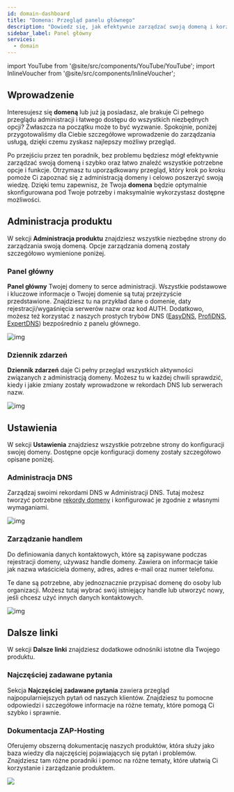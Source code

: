 ```yaml
---
id: domain-dashboard
title: "Domena: Przegląd panelu głównego"
description: "Dowiedz się, jak efektywnie zarządzać swoją domeną i korzystać ze wszystkich kluczowych funkcji dla optymalnej konfiguracji i kontroli → Sprawdź teraz"
sidebar_label: Panel główny
services:
  - domain
---
```


import YouTube from '@site/src/components/YouTube/YouTube';
import InlineVoucher from '@site/src/components/InlineVoucher';

## Wprowadzenie

Interesujesz się **domeną** lub już ją posiadasz, ale brakuje Ci pełnego przeglądu administracji i łatwego dostępu do wszystkich niezbędnych opcji? Zwłaszcza na początku może to być wyzwanie. Spokojnie, poniżej przygotowaliśmy dla Ciebie szczegółowe wprowadzenie do zarządzania usługą, dzięki czemu zyskasz najlepszy możliwy przegląd.

Po przejściu przez ten poradnik, bez problemu będziesz mógł efektywnie zarządzać swoją domeną i szybko oraz łatwo znaleźć wszystkie potrzebne opcje i funkcje. Otrzymasz tu uporządkowany przegląd, który krok po kroku pomoże Ci zapoznać się z administracją domeny i celowo poszerzyć swoją wiedzę. Dzięki temu zapewnisz, że Twoja **domena** będzie optymalnie skonfigurowana pod Twoje potrzeby i maksymalnie wykorzystasz dostępne możliwości.



## Administracja produktu

W sekcji **Administracja produktu** znajdziesz wszystkie niezbędne strony do zarządzania swoją domeną. Opcje zarządzania domeną zostały szczegółowo wymienione poniżej. 



### Panel główny

**Panel główny** Twojej domeny to serce administracji. Wszystkie podstawowe i kluczowe informacje o Twojej domenie są tutaj przejrzyście przedstawione. Znajdziesz tu na przykład dane o domenie, daty rejestracji/wygaśnięcia serwerów nazw oraz kod AUTH. Dodatkowo, możesz też korzystać z naszych prostych trybów DNS ([EasyDNS](domain-easydns.md), [ProfiDNS](domain-profidns.md), [ExpertDNS](domain-expertdns)) bezpośrednio z panelu głównego.

![img](https://screensaver01.zap-hosting.com/index.php/s/xQww62Noja46TED/preview)




### Dziennik zdarzeń

**Dziennik zdarzeń** daje Ci pełny przegląd wszystkich aktywności związanych z administracją domeny. Możesz tu w każdej chwili sprawdzić, kiedy i jakie zmiany zostały wprowadzone w rekordach DNS lub serwerach nazw.

![img](https://screensaver01.zap-hosting.com/index.php/s/2Tfirza5nkm6jzr/preview)




## Ustawienia

W sekcji **Ustawienia** znajdziesz wszystkie potrzebne strony do konfiguracji swojej domeny. Dostępne opcje konfiguracji domeny zostały szczegółowo opisane poniżej.



### Administracja DNS

Zarządzaj swoimi rekordami DNS w Administracji DNS. Tutaj możesz tworzyć potrzebne [rekordy domeny](domain-records.md) i konfigurować je zgodnie z własnymi wymaganiami.

![img](https://screensaver01.zap-hosting.com/index.php/s/eSFEN9sLkKfcHPb/preview)

### Zarządzanie handlem

Do definiowania danych kontaktowych, które są zapisywane podczas rejestracji domeny, używasz handle domeny. Zawiera on informacje takie jak nazwa właściciela domeny, adres, adres e-mail oraz numer telefonu.

Te dane są potrzebne, aby jednoznacznie przypisać domenę do osoby lub organizacji. Możesz tutaj wybrać swój istniejący handle lub utworzyć nowy, jeśli chcesz użyć innych danych kontaktowych.

![img](https://screensaver01.zap-hosting.com/index.php/s/DWKmQqPQ3B2DwD9/preview)



## Dalsze linki
W sekcji **Dalsze linki** znajdziesz dodatkowe odnośniki istotne dla Twojego produktu.

### Najczęściej zadawane pytania
Sekcja **Najczęściej zadawane pytania** zawiera przegląd najpopularniejszych pytań od naszych klientów. Znajdziesz tu pomocne odpowiedzi i szczegółowe informacje na różne tematy, które pomogą Ci szybko i sprawnie.

### Dokumentacja ZAP-Hosting
Oferujemy obszerną dokumentację naszych produktów, która służy jako baza wiedzy dla najczęściej pojawiających się pytań i problemów. Znajdziesz tam różne poradniki i pomoc na różne tematy, które ułatwią Ci korzystanie i zarządzanie produktem.

![](https://screensaver01.zap-hosting.com/index.php/s/n48ct6aZBrNq7eT/preview)


<InlineVoucher />